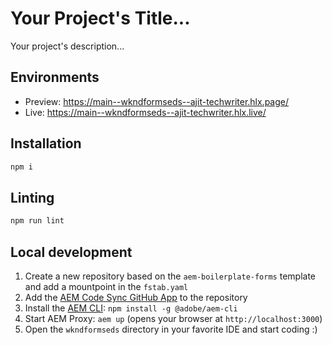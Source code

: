 # Your Project's Title...
Your project's description...

## Environments
- Preview: https://main--wkndformseds--ajit-techwriter.hlx.page/
- Live: https://main--wkndformseds--ajit-techwriter.hlx.live/

## Installation

```sh
npm i
```

## Linting

```sh
npm run lint
```

## Local development

1. Create a new repository based on the `aem-boilerplate-forms` template and add a mountpoint in the `fstab.yaml`
1. Add the [AEM Code Sync GitHub App](https://github.com/apps/aem-code-sync) to the repository
1. Install the [AEM CLI](https://github.com/adobe/helix-cli): `npm install -g @adobe/aem-cli`
1. Start AEM Proxy: `aem up` (opens your browser at `http://localhost:3000`)
1. Open the `wkndformseds` directory in your favorite IDE and start coding :)
